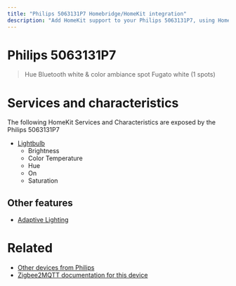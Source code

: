 ```yaml
---
title: "Philips 5063131P7 Homebridge/HomeKit integration"
description: "Add HomeKit support to your Philips 5063131P7, using Homebridge, Zigbee2MQTT and homebridge-z2m."
---
```

<!---
This file has been GENERATED using src/docgen/docgen.ts
DO NOT EDIT THIS FILE MANUALLY!
-->
# Philips 5063131P7
> Hue Bluetooth white & color ambiance spot Fugato white (1 spots)


# Services and characteristics
The following HomeKit Services and Characteristics are exposed by
the Philips 5063131P7

* [Lightbulb](../../light.md)
  * Brightness
  * Color Temperature
  * Hue
  * On
  * Saturation


## Other features
* [Adaptive Lighting](../../light.md)


# Related
* [Other devices from Philips](../index.md#philips)
* [Zigbee2MQTT documentation for this device](https://www.zigbee2mqtt.io/devices/5063131P7.html)
